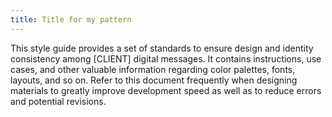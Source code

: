 ```yaml
---
title: Title for my pattern
---
```

This style guide provides a set of standards to ensure design and identity consistency among [CLIENT] digital messages. It contains instructions, use cases, and other valuable information regarding color palettes, fonts, layouts, and so on. Refer to this document frequently when designing materials to greatly improve development speed as well as to reduce errors and potential revisions.